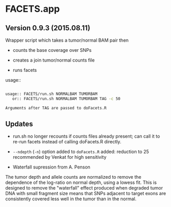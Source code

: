 # FACETS.app

## Version 0.9.3 (2015.08.11)

Wrapper script which takes a tumor/normal BAM pair then

* counts the base coverage over SNPs

* creates a join tumor/normal counts file

* runs facets

usage::
```bash

usage:: FACETS/run.sh NORMALBAM TUMORBAM
   or:: FACETS/run.sh NORMALBAM TUMORBAM TAG -c 50

Arguments after TAG are passed to doFacets.R
```

## Updates

* run.sh no longer recounts if counts files already present; can call it to re-run facets instead of calling doFacets.R directly. 

* ```--ndepth``` (```-n```) option added to ```doFacets.R``` added: reduction to 25 recommended by Venkat for high sensitivity

* Waterfall supression from A. Penson

The tumor depth and allele counts are normalized to remove the dependence of the log-ratio on normal depth, using a lowess fit. This is designed to remove the "waterfall" effect produced when degraded tumor DNA with small fragment size means that SNPs adjacent to target exons are consistently covered less well in the tumor than in the normal.

